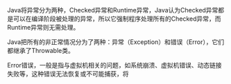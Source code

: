Java将异常分为两种，Checked异常和Runtime异常，Java认为Checked异常都是可以在编译阶段被处理的异常，所以它强制程序处理所有的Checked异常，而Runtime异常则无需处理。

Java把所有的非正常情况分为了两种：异常（Exception）和错误（Error），它们都继承了Throwable类。

Error错误，一般是指与虚拟机相关的问题，如系统崩溃、虚拟机错误、动态链接失败等，这种错误无法恢复或不可能捕获，将